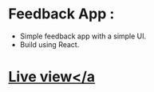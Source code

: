 # Feedback App :

- Simple feedback app with a simple UI.
- Build using React.

# <a href="https://imaginative-empanada-2d4182.netlify.app/" target="_blank" rel="noopener">Live view</a
